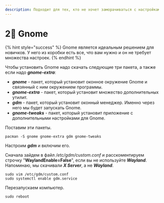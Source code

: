 ```yaml
---
description: Подходит для тех, кто не хочет заморачиваться с настройками
---
```


# 2⃣ Gnome

{% hint style="success" %}
Gnome является идеальным решением для новичков. У него из коробки есть все, что вам нужно и он не требует множества настроек.&#x20;
{% endhint %}

Чтобы установить Gnome надо скачать следующие три пакета, а также если надо _**gnome-extra**_:

* _**gnome**_ - пакет, который установит оконное окружение Gnome и связянный с ним окружением программы.
* _**gnome-extra**_ - пакет, который установит множество дополнительных утилит.
* _**gdm**_ - пакет, который установит оконный менеджер. Именно через него мы будет запускать Gnome.
* _**gnome-tweaks**_ - пакет, который установит приложение с дополнительными настройками для Gnome.

Поставим эти пакеты.

```shell
pacman -S gnome gnome-extra gdm gnome-tweaks
```

Настроим _**gdm**_ и включим его.

Сначала зайдем в файл _/etc/gdm/custom.conf_ и расскоментируем строчку "**WaylandEnable=False**", если вы не используйте _**Wayland**_. Напоминаю, мы скачивали _**X Server**_, а не _**Wayland**_.

```shell
sudo vim /etc/gdm/custom.conf
sudo systemctl enable gdm.service
```

Перезапускаем компьютер.

```shell
sudo reboot
```
